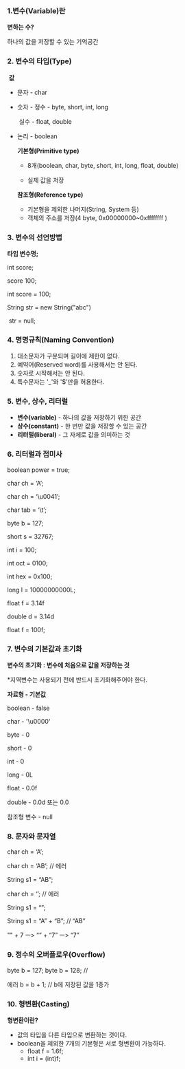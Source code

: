 ### 1.변수(Variable)란

**변하는 수?**

하나의 값을 저장할 수 있는 기억공간



### 2. 변수의 타입(Type)

​	**값**

 - 문자 - char

 - 숫자 - 정수 - byte, short, int, long

   ​		   실수 - float, double

 - 논리 - boolean

   

   **기본형(Primitive type)**

   - 8개(boolean, char, byte, short, int, long, float, double)

   - 실제 값을 저장

   **참조형(Reference type)**

   - 기본형을 제외한 나머지(String, System 등)
   - 객체의 주소를 저장(4 byte, 0x00000000~0xffffffff )



### 3. 변수의 선언방법

**타입 변수명;**

int score;

score 100;

int score = 100;

String str = new String("abc")

​			str = null;



### 4. 명명규칙(Naming Convention)

1. 대소문자가 구분되며 길이에 제한이 없다.
2. 예약어(Reserved word)를 사용해서는 안 된다.
3. 숫자로 시작해서는 안 된다.
4. 특수문자는 '_'와 '$'만을 허용한다.



### 5. 변수, 상수, 리터럴

- **변수(variable)** - 하나의 값을 저장하기 위한 공간
- **상수(constant)** - 한 번만 값을 저장할 수 있는 공간
- **리터럴(liberal)** - 그 자체로 값을 의미하는 것



### 6. 리터럴과 접미사

boolean power = true;

char ch = ‘A’;

char ch = ‘\u0041’;

char tab = ‘\t’;

byte b = 127;

short s = 32767;

int i = 100;

int oct = 0100;

int hex = 0x100;

long l = 10000000000L;

float f = 3.14f

double d = 3.14d

float f = 100f;



### 7. 변수의 기본값과 초기화

**변수의 초기화 : 변수에 처음으로 값을 저장하는 것**

*지역변수는 사용되기 전에 반드시 초기화해주어야 한다.



**자료형 - 기본값**

boolean - false

char - '\u0000'

byte - 0

short - 0

int - 0

long - 0L

float - 0.0f

double - 0.0d 또는 0.0

참조형 변수 - null



### 8. 문자와 문자열

char ch = ‘A’;

char ch = ‘AB’; // 에러

String s1 = “AB”;

char ch = ‘’; // 에러

String s1 = “”;

String s1 = “A” + “B”; // “AB”

"" + 7 ㅡ> “” + “7” ㅡ> “7”



### 9. 정수의 오버플로우(Overflow)

byte b = 127; byte b = 128; //

에러 b = b + 1; // b에 저장된 값을 1증가



### 10. 형변환(Casting)

**형변환이란?**

- 값의 타입을 다른 타입으로 변환하는 것이다.
- boolean을 제외한 7개의 기본형은 서로 형변환이 가능하다.
  - float f = 1.6f;
  - int i = (int)f;